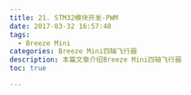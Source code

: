 ```yaml
---
title: 21. STM32模块开发-PWM
date: 2017-03-32 16:57:48
tags:
  - Breeze Mini
categories: Breeze Mini四轴飞行器
description: 本篇文章介绍Breeze Mini四轴飞行器
toc: true

---
```

